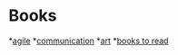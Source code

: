 

# Books

*[agile](/agile)
*[communication](/communication)
*[art](/art)
*[books to read](/toRead)

